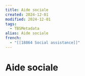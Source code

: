 ```yaml
---
title: Aide sociale
created: 2024-12-01
modified: 2024-12-01
tags:
  - TBSMetadata
alias: Aide sociale
french:
  - "[[18864 Social assistance]]"
---
```

# Aide sociale
